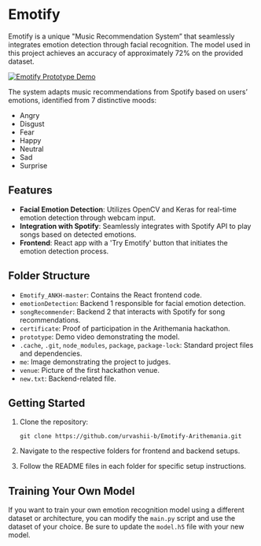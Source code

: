 # Emotify

Emotify is a unique "Music Recommendation System” that seamlessly integrates emotion detection through facial recognition. The model used in this project achieves an accuracy of approximately 72% on the provided dataset.

[![Emotify Prototype Demo](https://img.youtube.com/vi/qTglMz0Ef_w/maxresdefault.jpg)](https://youtu.be/qTglMz0Ef_w)

The system adapts music recommendations from Spotify based on users’ emotions, identified from 7 distinctive moods:

- Angry
- Disgust
- Fear
- Happy
- Neutral
- Sad
- Surprise

## Features

- **Facial Emotion Detection**: Utilizes OpenCV and Keras for real-time emotion detection through webcam input.
- **Integration with Spotify**: Seamlessly integrates with Spotify API to play songs based on detected emotions.
- **Frontend**: React app with a 'Try Emotify' button that initiates the emotion detection process.

## Folder Structure

- `Emotify_ANKH-master`: Contains the React frontend code.
- `emotionDetection`: Backend 1 responsible for facial emotion detection.
- `songRecommender`: Backend 2 that interacts with Spotify for song recommendations.
- `certificate`: Proof of participation in the Arithemania hackathon.
- `prototype`: Demo video demonstrating the model.
- `.cache`, `.git`, `node_modules`, `package`, `package-lock`: Standard project files and dependencies.
- `me`: Image demonstrating the project to judges.
- `venue`: Picture of the first hackathon venue.
- `new.txt`: Backend-related file.

## Getting Started

1. Clone the repository:

   ```
   git clone https://github.com/urvashii-b/Emotify-Arithemania.git
   ```

2. Navigate to the respective folders for frontend and backend setups.

3. Follow the README files in each folder for specific setup instructions.

## Training Your Own Model

If you want to train your own emotion recognition model using a different dataset or architecture, you can modify the `main.py` script and use the dataset of your choice. Be sure to update the `model.h5` file with your new model.
